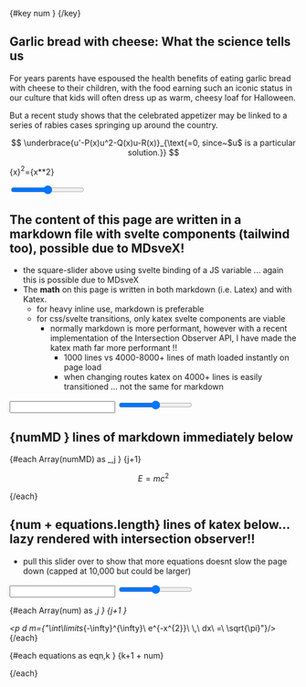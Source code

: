 {#key num }
<KatexIntersectionObserver2 />
{/key}

<script>

    import KatexIntersectionObserver2 from "$lib/KatexIntersectionObserver2.svelte"
    import { isDarkMode } from "$lib/store.js";
  
    let numMax = 300
    let numMDMax = numMax
    $: num = numMax
    $: numMD = numMDMax

     let equations = [
        "\\int_{M}d\\omega=\\int_{\\partial M}\\omega",
        "G_{\\mu\\nu}\\,+\\,\\Lambda g_{\\mu\\nu}\\,=\\,\\kappa T_{\\mu\\nu}",
        " (i\\hbar\\gamma^\\mu \\partial_\\mu  - mc) \\ \\psi = 0 ",
        "\\left\\langle{e^{-\\beta\\,W}}\\right\\rangle = \\,{e^{-\\beta\\,\\triangle\\,F}}",
        "z_{n+1}\\,=\\,z_{n}^{2}\\,+\\,c",
    ];


    let x=2

    $: proseInvert = $isDarkMode?  "prose-invert" : ""
</script>

<!-- <article > -->
<article class="prose lg:prose-lg {proseInvert}  ">

  <h1>Garlic bread with cheese: What the science tells us</h1>
  <p>
    For years parents have espoused the health benefits of eating garlic bread with cheese to their
    children, with the food earning such an iconic status in our culture that kids will often dress
    up as warm, cheesy loaf for Halloween.
  </p>
  <p>
    But a recent study shows that the celebrated appetizer may be linked to a series of rabies cases
    springing up around the country.
  </p>
  <!-- ... -->


<p d m={"\\underbrace{u\'-P(x)u^2-Q(x)u-R(x)}_{\\text{=0, since~$u$ is a particular solution.}}"}/>




$$
\underbrace{u'-P(x)u^2-Q(x)u-R(x)}_{\text{=0, since~$u$ is a particular solution.}}
$$


<span class="text-red-700 text-7xl flex justify-center">

{x}$^2$={x**2}

</span>

<div class="flex justify-center">
    <input type="range" min="1"  bind:value={x} />
</div>


# The content of this page are written in a markdown file with svelte components (tailwind too), possible due to MDsveX! 
* the square-slider above using svelte binding of a JS variable ... again this is possible due to MDsveX
* The **math** on this page is written in both markdown (i.e. Latex) and with Katex.
  * for heavy inline use, markdown is preferable
  * for css/svelte transitions, only katex svelte components are viable
    * normally markdown is more performant, however with a recent implementation of the Intersection Observer API, I have made the katex math far more performant !!
      * 1000 lines vs 4000-8000+ lines of math loaded instantly on page load
      * when changing routes katex on 4000+ lines is easily transitioned ... not the same for markdown
 
  

<!-- This markdown math is centered. Oddly the addition of this single markdown slow the katex rendering.
Fortunately it seems to scale very slowly with more markdown (comment out each container below) -->

<div class="p-4">
    <input type="number" min="1" bind:value={numMD} />
    <input type="range" min="1" bind:value={numMD} />
</div>

# {numMD } lines of markdown immediately below

{#each Array(numMD) as _,j }
{j+1}

$$
E=mc^2 
$$

{/each}
  
<!-- This also centers with katex + css. 
The katex components come in use with more detailed styling AND/OR lots of math to render to a single page ... in which cased I have implemented Intersection Observer logic -->

# {num + equations.length} lines of katex below... lazy rendered with intersection observer!!
* pull this slider over to show that more equations doesnt slow the page down (capped at 10,000 but could be larger)

<input type="number" min="1" max={numMax} bind:value={num} />
<input type="range" min="1" max={numMax} bind:value={num} />

{#each Array(num) as _,j }
    {j+1 }
    <div class="p-5 text-red-400">
        <p d m={"\\int\\limits_\{-\\infty\}\^\{\\infty\}\ e\^\{-x\^\{2\}\}\ \\\,\ dx\ =\ \\sqrt\{\\pi\}"}/>
    </div>
{/each}

{#each equations as eqn,k }
{k+1 + num}
<div class="p-1 text-indigo-700">
    <p d m={eqn}/>
</div>
{/each}


</article>





<!-- Useful Markdown styles .. removed from tailwind   -->
<!-- 
<style>
    blockquote {  
        margin: 0;  
        padding-left: 1.4rem;  
        border-left: 8px solid #bbb; 
        }
    ul { 
    list-style-type: disc; 
    list-style-position: inside; 
    }
    ol { 
    list-style-type: decimal; 
    list-style-position: inside; 
    }
    ul ul, ol ul { 
    list-style-type: circle; 
    list-style-position: inside; 
    margin-left: 15px; 
    }
    ol ol, ul ol { 
    list-style-type: lower-latin; 
    list-style-position: inside; 
    margin-left: 15px; 
    }
    h1 {
    @apply text-2xl;
    }
    h2 {
    @apply text-xl;
    }
    h3 {
    @apply text-lg;
    }
    a {
    @apply text-blue-600 underline;
    }
</style> -->